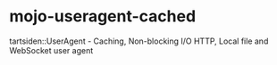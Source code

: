# mojo-useragent-cached
tartsiden::UserAgent - Caching, Non-blocking I/O HTTP, Local file and WebSocket user agent
